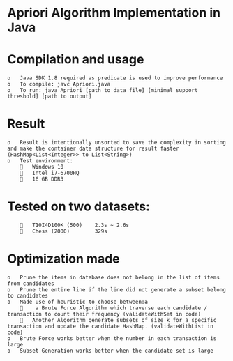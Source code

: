 # Apriori Algorithm Implementation in Java
#	Compilation and usage
    o	Java SDK 1.8 required as predicate is used to improve performance
    o	To compile: javc Apriori.java
    o	To run: java Apriori [path to data file] [minimal support threshold] [path to output]
#	Result
    o	Result is intentionally unsorted to save the complexity in sorting and make the container data structure for result faster (HashMap<List<Integer>> to List<String>)
    o	Test environment:
        	Windows 10
        	Intel i7-6700HQ
        	16 GB DDR3
#	Tested on two datasets:
        	T10I4D100K (500) 	2.3s ~ 2.6s
        	Chess (2000)		329s
#	Optimization made
    o	Prune the items in database does not belong in the list of items from candidates
    o	Prune the entire line if the line did not generate a subset belong to candidates
    o	Made use of heuristic to choose between:a
        	 a Brute Force Algorithm which traverse each candidate / transaction to count their frequency (validateWithSet in code)
        	Another Algorithm generate subsets of size k for a specific transaction and update the candidate HashMap. (validateWithList in code)
    o	Brute Force works better when the number in each transaction is large
    o	Subset Generation works better when the candidate set is large

